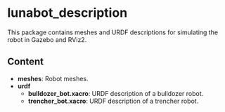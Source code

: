 # lunabot_description

This package contains meshes and URDF descriptions for simulating the robot in Gazebo and RViz2.

## Content
- **meshes**: Robot meshes.
- **urdf**
  - **bulldozer_bot.xacro**: URDF description of a bulldozer robot.
  - **trencher_bot.xacro**: URDF description of a trencher robot.
